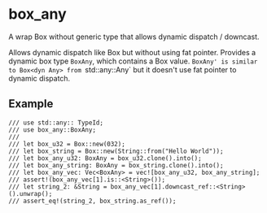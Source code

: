 # box_any
A wrap Box without generic type that allows dynamic dispatch / downcast.

Allows dynamic dispatch like Box<dyn Any> but without using fat pointer.
Provides a dynamic box type `BoxAny`, which contains a Box<T> value.
`BoxAny' is similar to Box<dyn Any> from `std::any::Any` but it doesn't use
fat pointer to dynamic dispatch.

## Example
```
/// use std::any:: TypeId;
/// use box_any::BoxAny;
///
/// let box_u32 = Box::new(032);
/// let box_string = Box::new(String::from("Hello World"));
/// let box_any_u32: BoxAny = box_u32.clone().into();
/// let box_any_string: BoxAny = box_string.clone().into();
/// let box_any_vec: Vec<BoxAny> = vec![box_any_u32, box_any_string];
/// assert!(box_any_vec[1].is::<String>());
/// let string_2: &String = box_any_vec[1].downcast_ref::<String>().unwrap();
/// assert_eq!(string_2, box_string.as_ref());
```
